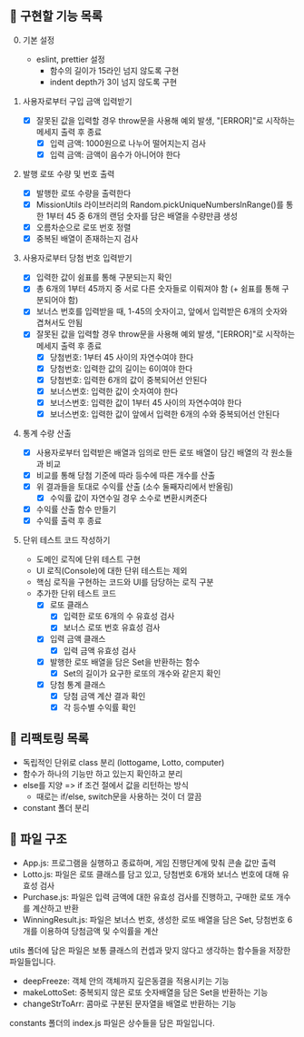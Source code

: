 ## 📌 구현할 기능 목록

0. 기본 설정

   - eslint, prettier 설정
     - 함수의 길이가 15라인 넘지 않도록 구현
     - indent depth가 3이 넘지 않도록 구현

1. 사용자로부터 구입 금액 입력받기

   - [x] 잘못된 값을 입력할 경우 throw문을 사용해 예외 발생, "[ERROR]"로 시작하는 메세지 출력 후 종료
     - [x] 입력 금액: 1000원으로 나누어 떨어지는지 검사
     - [x] 입력 금액: 금액이 음수가 아니어야 한다

2. 발행 로또 수량 및 번호 출력

   - [x] 발행한 로또 수량을 출력한다
   - [x] MissionUtils 라이브러리의 Random.pickUniqueNumbersInRange()를 통한 1부터 45 중 6개의 랜덤 숫자를 담은 배열을 수량만큼 생성
   - [x] 오름차순으로 로또 번호 정렬
   - [x] 중복된 배열이 존재하는지 검사

3. 사용자로부터 당첨 번호 입력받기

   - [x] 입력한 값이 쉼표를 통해 구분되는지 확인
   - [x] 총 6개의 1부터 45까지 중 서로 다른 숫자들로 이뤄져야 함 (+ 쉼표를 통해 구분되어야 함)
   - [x] 보너스 번호를 입력받을 때, 1-45의 숫자이고, 앞에서 입력받은 6개의 숫자와 겹쳐서도 안됨
   - [x] 잘못된 값을 입력할 경우 throw문을 사용해 예외 발생, "[ERROR]"로 시작하는 메세지 출력 후 종료
     - [x] 당첨번호: 1부터 45 사이의 자연수여야 한다
     - [x] 당첨번호: 입력한 값의 길이는 6이여야 한다
     - [x] 당첨번호: 입력한 6개의 값이 중복되어선 안된다
     - [x] 보너스번호: 입력한 값이 숫자여야 한다
     - [x] 보너스번호: 입력한 값이 1부터 45 사이의 자연수여야 한다
     - [x] 보너스번호: 입력한 값이 앞에서 입력한 6개의 수와 중복되어선 안된다

4. 통계 수량 산출

   - [x] 사용자로부터 입력받은 배열과 임의로 만든 로또 배열이 담긴 배열의 각 원소들과 비교
   - [x] 비교를 통해 당첨 기준에 따라 등수에 따른 개수를 산출
   - [x] 위 결과들을 토대로 수익률 산출 (소수 둘째자리에서 반올림)
     - [x] 수익률 값이 자연수일 경우 소수로 변환시켜준다
   - [x] 수익률 산출 함수 만들기
   - [x] 수익률 출력 후 종료

5. 단위 테스트 코드 작성하기
   - 도메인 로직에 단위 테스트 구현
   - UI 로직(Console)에 대한 단위 테스트는 제외
   - 핵심 로직을 구현하는 코드와 UI를 담당하는 로직 구분
   - 추가한 단위 테스트 코드
     - [x] 로또 클래스
       - [x] 입력한 로또 6개의 수 유효성 검사
       - [x] 보너스 로또 번호 유효성 검사
     - [x] 입력 금액 클래스
       - [x] 입력 금액 유효성 검사
     - [x] 발행한 로또 배열을 담은 Set을 반환하는 함수
       - [x] Set의 길이가 요구한 로또의 개수와 같은지 확인
     - [x] 당첨 통계 클래스
       - [x] 당첨 금액 계산 결과 확인
       - [x] 각 등수별 수익률 확인

## 📌 리팩토링 목록

- 독립적인 단위로 class 분리 (lottogame, Lotto, computer)
- 함수가 하나의 기능만 하고 있는지 확인하고 분리
- else를 지양 => if 조건 절에서 값을 리턴하는 방식
  - 때로는 if/else, switch문을 사용하는 것이 더 깔끔
- constant 폴더 분리

## 📌 파일 구조

- App.js: 프로그램을 실행하고 종료하며, 게임 진행단계에 맞춰 콘솔 값만 출력
- Lotto.js: 파일은 로또 클래스를 담고 있고, 당첨번호 6개와 보너스 번호에 대해 유효성 검사
- Purchase.js: 파일은 입력 금액에 대한 유효성 검사를 진행하고, 구매한 로또 개수를 계산하고 반환
- WinningResult.js: 파일은 보너스 번호, 생성한 로또 배열을 담은 Set, 당첨번호 6개를 이용하여 당첨금액 및 수익률을 계산

utils 폴더에 담은 파일은 보통 클래스의 컨셉과 맞지 않다고 생각하는 함수들을 저장한 파일들입니다.

- deepFreeze: 객체 안의 객체까지 깊은동결을 적용시키는 기능
- makeLottoSet: 중복되지 않은 로또 숫자배열을 담은 Set을 반환하는 기능
- changeStrToArr: 콤마로 구분된 문자열을 배열로 반환하는 기능

constants 폴더의 index.js 파일은 상수들을 담은 파일입니다.
